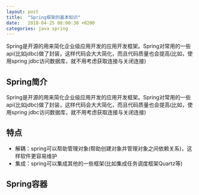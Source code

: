 ```yaml
---
layout: post
title:  "Spring框架的基本知识"
date:   2018-04-25 08:00:30 +0200
categories: java spring
---
```


Spring是开源的用来简化企业级应用开发的应用开发框架。Spring对常用的一些api(比如jdbc)做了封装，这样代码会大大简化，而且代码质量也会提高(比如，使用spring jdbc访问数据库，就不用考虑获取连接与关闭连接)

## Spring简介
Spring是开源的用来简化企业级应用开发的应用开发框架。Spring对常用的一些api(比如jdbc)做了封装，这样代码会大大简化，而且代码质量也会提高(比如，使用spring jdbc访问数据库，就不用考虑获取连接与关闭连接)
## 特点
* 解耦：spring可以帮助管理对象(帮助创建对象并管理对象之间依赖关系)，这样软件更容易维护
* 集成：spring可以集成其他的一些框架(比如集成任务调度框架Quartz等)
## Spring容器
